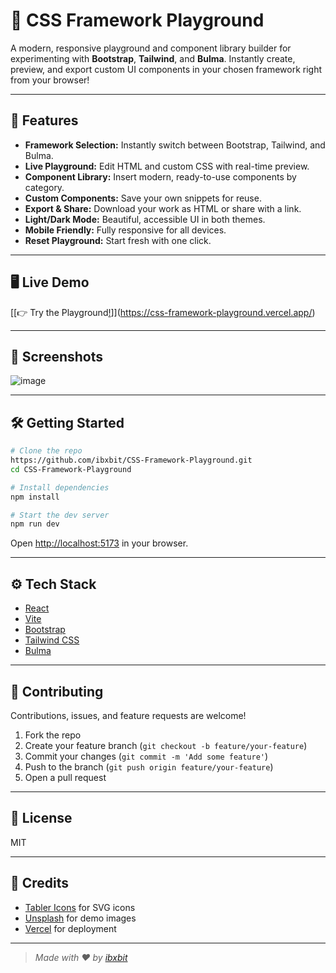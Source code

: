 # 🎨 CSS Framework Playground

A modern, responsive playground and component library builder for experimenting with **Bootstrap**, **Tailwind**, and **Bulma**. Instantly create, preview, and export custom UI components in your chosen framework right from your browser!

---
 
## 🚀 Features 
 
- **Framework Selection:** Instantly switch between Bootstrap, Tailwind, and Bulma.  
- **Live Playground:** Edit HTML and custom CSS with real-time preview.   
- **Component Library:** Insert modern, ready-to-use components by category.   
- **Custom Components:** Save your own snippets for reuse.   
- **Export & Share:** Download your work as HTML or share with a link.   
- **Light/Dark Mode:** Beautiful, accessible UI in both themes.  
- **Mobile Friendly:** Fully responsive for all devices.     
- **Reset Playground:** Start fresh with one click.        
          
---      
 
## 🖥️ Live Demo 

[[👉 Try the Playground[!](YOUR_LIVE_URL_HERE](https://css-framework-playground.vercel.app/))]](https://css-framework-playground.vercel.app/)

---

## 📸 Screenshots

![image](https://github.com/user-attachments/assets/ac0cf8dc-f281-42f7-9ae1-c6795e0ea663)


---

## 🛠️ Getting Started

```bash
# Clone the repo
https://github.com/ibxbit/CSS-Framework-Playground.git
cd CSS-Framework-Playground

# Install dependencies
npm install

# Start the dev server
npm run dev
```

Open [http://localhost:5173](http://localhost:5173) in your browser.

---

## ⚙️ Tech Stack

- [React](https://react.dev/)
- [Vite](https://vitejs.dev/)
- [Bootstrap](https://getbootstrap.com/)
- [Tailwind CSS](https://tailwindcss.com/)
- [Bulma](https://bulma.io/)

---

## 🤝 Contributing

Contributions, issues, and feature requests are welcome!

1. Fork the repo
2. Create your feature branch (`git checkout -b feature/your-feature`)
3. Commit your changes (`git commit -m 'Add some feature'`)
4. Push to the branch (`git push origin feature/your-feature`)
5. Open a pull request

---

## 📄 License

MIT

---

## 🙏 Credits

- [Tabler Icons](https://tabler-icons.io/) for SVG icons
- [Unsplash](https://unsplash.com/) for demo images
- [Vercel](https://vercel.com/) for deployment

---

> _Made with ❤️ by [ibxbit](https://github.com/ibxbit)_
